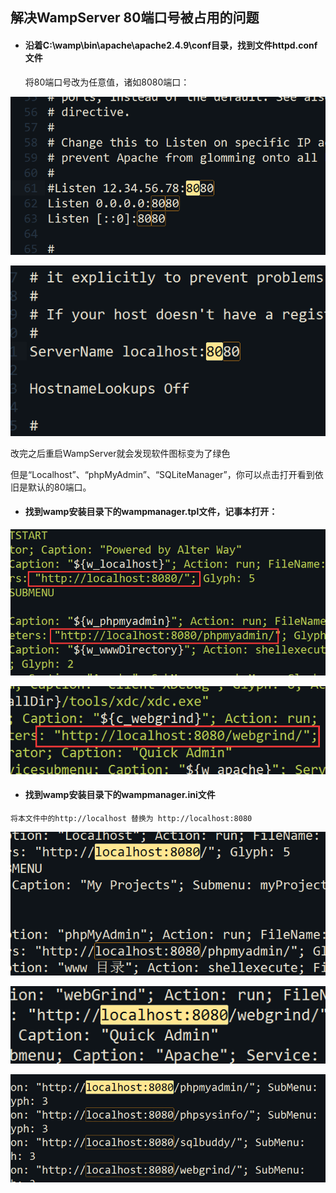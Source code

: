 ## 解决WampServer 80端口号被占用的问题

- #### 沿着C:\wamp\bin\apache\apache2.4.9\conf目录，找到文件httpd.conf文件

  将80端口号改为任意值，诸如8080端口：

![](assets/002/004-c607ac52.png)

![](assets/002/004-934c4be8.png)

  改完之后重启WampServer就会发现软件图标变为了绿色

  但是“Localhost”、“phpMyAdmin”、“SQLiteManager”，你可以点击打开看到依旧是默认的80端口。

- #### 找到wamp安装目录下的wampmanager.tpl文件，记事本打开：

![](assets/002/004-4af22449.png)

![](assets/002/004-2df03c4e.png)

- #### 找到wamp安装目录下的wampmanager.ini文件

`将本文件中的http://localhost 替换为 http://localhost:8080`

![](assets/002/004-a8469be9.png)

![](assets/002/004-3e357bd6.png)

![](assets/002/004-b27f7da2.png)

